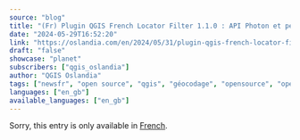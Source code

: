 ```yaml
---
source: "blog"
title: "(Fr) Plugin QGIS French Locator Filter 1.1.0 : API Photon et personnalisation avancée !"
date: "2024-05-29T16:52:20"
link: "https://oslandia.com/en/2024/05/31/plugin-qgis-french-locator-filter-1-1-0-api-photon/"
draft: "false"
showcase: "planet"
subscribers: ["qgis_oslandia"]
author: "QGIS Oslandia"
tags: ["newsfr", "open source", "qgis", "géocodage", "opensource", "openstreetmap", "plugin"]
languages: ["en_gb"]
available_languages: ["en_gb"]
---
```


<p class="qtranxs-available-languages-message qtranxs-available-languages-message-en">Sorry, this entry is only available in <a class="qtranxs-available-language-link qtranxs-available-language-link-fr" href="http://oslandia.com/fr/tag/qgis-en/feed/atom/" title="Fr">French</a>.</p>
